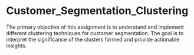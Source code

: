 # Customer_Segmentation_Clustering
The primary objective of this assignment is to understand and implement different clustering techniques for customer segmentation. The goal is to interpret the significance of the clusters formed and provide actionable insights.
